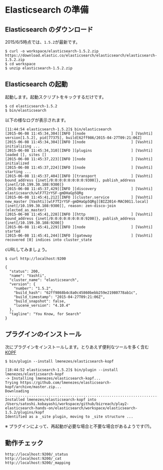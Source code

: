 # Elasticsearch の準備

## Elasticsearch のダウンロード

2015/6/5時点では、`1.5.2`が最新です。

    $ curl -o workspace/elasticsearch-1.5.2.zip https://download.elastic.co/elasticsearch/elasticsearch/elasticsearch-1.5.2.zip
    $ cd workspace
    $ unzip elasticsearch-1.5.2.zip

## Elasticsearch の起動

起動します。起動スクリプトをキックするだけです。

    $ cd elasticsearch-1.5.2
    $ bin/elasticsearch

以下の様なログが表示されます。

    [11:44:54 elasticsearch-1.5.2]$ bin/elasticsearch
    [2015-06-08 11:45:34,304][INFO ][node                     ] [Vashti] version[1.5.2], pid[77375], build[62ff986/2015-04-27T09:21:06Z]
    [2015-06-08 11:45:34,304][INFO ][node                     ] [Vashti] initializing ...
    [2015-06-08 11:45:34,310][INFO ][plugins                  ] [Vashti] loaded [], sites []
    [2015-06-08 11:45:37,223][INFO ][node                     ] [Vashti] initialized
    [2015-06-08 11:45:37,224][INFO ][node                     ] [Vashti] starting ...
    [2015-06-08 11:45:37,404][INFO ][transport                ] [Vashti] bound_address {inet[/0:0:0:0:0:0:0:0:9300]}, publish_address {inet[/10.199.30.108:9300]}
    [2015-06-08 11:45:37,429][INFO ][discovery                ] [Vashti] elasticsearch/wlF7T2rYSF-gmDHaGp5QRg
    [2015-06-08 11:45:41,212][INFO ][cluster.service          ] [Vashti] new_master [Vashti][wlF7T2rYSF-gmDHaGp5QRg][BIZ2014-MAC0011.local][inet[/10.199.30.108:9300]], reason: zen-disco-join (elected_as_master)
    [2015-06-08 11:45:41,228][INFO ][http                     ] [Vashti] bound_address {inet[/0:0:0:0:0:0:0:0:9200]}, publish_address {inet[/10.199.30.108:9200]}
    [2015-06-08 11:45:41,229][INFO ][node                     ] [Vashti] started
    [2015-06-08 11:45:41,244][INFO ][gateway                  ] [Vashti] recovered [0] indices into cluster_state

cURLしてみましょう。

    $ curl http://localhost:9200

    {
      "status": 200,
      "name": "Vashti",
      "cluster_name": "elasticsearch",
      "version": {
        "number": "1.5.2",
        "build_hash": "62ff9868b4c8a0c45860bebb259e21980778ab1c",
        "build_timestamp": "2015-04-27T09:21:06Z",
        "build_snapshot": false,
        "lucene_version": "4.10.4"
      },
      "tagline": "You Know, for Search"
    }
    
    
## プラグインのインストール
    
次にプラグインをインストールします。とりあえず便利なツールを多く含む[KOPF](https://github.com/lmenezes/elasticsearch-kopf)

    $ bin/plugin --install lmenezes/elasticsearch-kopf

    [18:44:52 elasticsearch-1.5.2]$ bin/plugin --install lmenezes/elasticsearch-kopf
    -> Installing lmenezes/elasticsearch-kopf...
    Trying https://github.com/lmenezes/elasticsearch-kopf/archive/master.zip...
    Downloading ........................................................................................................................................................................................................................................................................................................................................................................................................................................................................................................................................................................................................................................................................................................................................................................................................................................................................................................................................................................................................................................................................................................................DONE
    Installed lmenezes/elasticsearch-kopf into /Users/satoshi.kobayashi/workspace/github/bizreach/play2-elasticsearch-hands-on/elasticsearch/workspace/elasticsearch-1.5.2/plugins/kopf
    Identified as a _site plugin, moving to _site structure ...

※ プラグインによって、再起動が必要な場合と不要な場合があるようです(?)。

## 動作チェック

    http://localhost:9200/_status
    http://localhost:9200/_cat
    http://localhost:9200/_mapping


